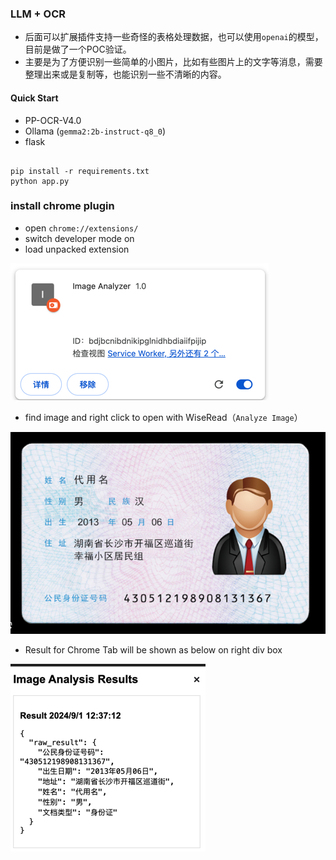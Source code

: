 ### LLM + OCR


* 后面可以扩展插件支持一些奇怪的表格处理数据，也可以使用`openai`的模型，目前是做了一个POC验证。
* 主要是为了方便识别一些简单的小图片，比如有些图片上的文字等消息，需要整理出来或是复制等，也能识别一些不清晰的内容。


#### Quick Start

* PP-OCR-V4.0
* Ollama (`gemma2:2b-instruct-q8_0`)
* flask

```shell

pip install -r requirements.txt
python app.py

```


### install chrome plugin
* open `chrome://extensions/`
* switch developer mode on
* load unpacked extension

![img.png](doc/img.png)

* find image and right click to open with WiseRead（`Analyze Image`）

![img.png](doc/img_id_card.png)

*  Result for Chrome Tab will be shown as below on right div box

![img.png](doc/img1.png)